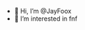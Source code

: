 - 👋 Hi, I’m @JayFoox
- 👀 I’m interested in fnf


<!---
JayFoox/JayFoox is a ✨ special ✨ repository because its `README.md` (this file) appears on your GitHub profile.
You can click the Preview link to take a look at your changes.
--->
